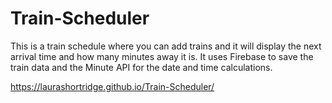 # Train-Scheduler

This is a train schedule where you can add trains and it will display the next arrival time and how many minutes away it is. It uses Firebase to save the train data and the Minute API for the date and time calculations. 

https://laurashortridge.github.io/Train-Scheduler/
